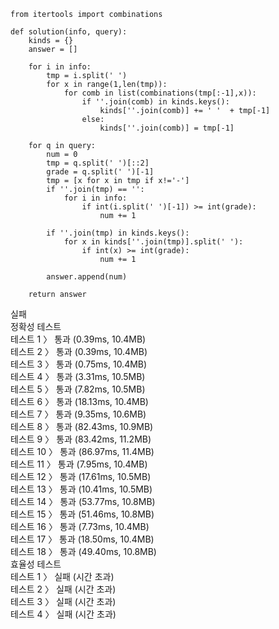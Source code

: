 ```
from itertools import combinations

def solution(info, query):
    kinds = {}
    answer = []

    for i in info:
        tmp = i.split(' ')
        for x in range(1,len(tmp)):
            for comb in list(combinations(tmp[:-1],x)):
                if ''.join(comb) in kinds.keys():
                    kinds[''.join(comb)] += ' '  + tmp[-1]
                else:
                    kinds[''.join(comb)] = tmp[-1]
                    
    for q in query:
        num = 0
        tmp = q.split(' ')[::2]
        grade = q.split(' ')[-1]
        tmp = [x for x in tmp if x!='-']
        if ''.join(tmp) == '':
            for i in info:
                if int(i.split(' ')[-1]) >= int(grade):
                    num += 1

        if ''.join(tmp) in kinds.keys():
            for x in kinds[''.join(tmp)].split(' '):
                if int(x) >= int(grade):
                    num += 1

        answer.append(num)
    
    return answer
```
실패<br>
정확성  테스트<br>
테스트 1 〉	통과 (0.39ms, 10.4MB)<br>
테스트 2 〉	통과 (0.39ms, 10.4MB)<br>
테스트 3 〉	통과 (0.75ms, 10.4MB)<br>
테스트 4 〉	통과 (3.31ms, 10.5MB)<br>
테스트 5 〉	통과 (7.82ms, 10.5MB)<br>
테스트 6 〉	통과 (18.13ms, 10.4MB)<br>
테스트 7 〉	통과 (9.35ms, 10.6MB)<br>
테스트 8 〉	통과 (82.43ms, 10.9MB)<br>
테스트 9 〉	통과 (83.42ms, 11.2MB)<br>
테스트 10 〉	통과 (86.97ms, 11.4MB)<br>
테스트 11 〉	통과 (7.95ms, 10.4MB)<br>
테스트 12 〉	통과 (17.61ms, 10.5MB)<br>
테스트 13 〉	통과 (10.41ms, 10.5MB)<br>
테스트 14 〉	통과 (53.77ms, 10.8MB)<br>
테스트 15 〉	통과 (51.46ms, 10.8MB)<br>
테스트 16 〉	통과 (7.73ms, 10.4MB)<br>
테스트 17 〉	통과 (18.50ms, 10.4MB)<br>
테스트 18 〉	통과 (49.40ms, 10.8MB)<br>
효율성  테스트<br>
테스트 1 〉	실패 (시간 초과)<br>
테스트 2 〉	실패 (시간 초과)<br>
테스트 3 〉	실패 (시간 초과)<br>
테스트 4 〉	실패 (시간 초과)<br>
